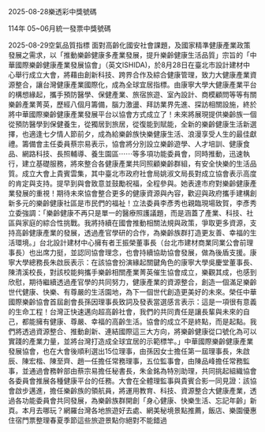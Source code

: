 
2025-08-28樂透彩中獎號碼

                                
114年 05~06月統一發票中獎號碼
                             
2025-08-29空氣品質指標
                              面對高齡化國安社會課題，及國家精準健康產業政策發展之需求，以「推動樂齡健康多產業發展，提升樂齡健康生活品質」宗旨的「中華國際樂齡健康產業發展協會」（英文ISHIDA)，於8月28日在臺北市設計建材中心舉行成立大會，將藉由創新科技、跨界合作及綜合健康管理，致力大健康產業資源整合，讓台灣健康產業國際化，成為全球宜居指標。由康寧大學大健康產業平台的構想緣起，攜手預防醫學、保健產業、旅宿旅遊、室內設計、商模顧問等等有關樂齡產業菁英，歷經八個月籌備，腦力激盪、拜訪業界先進、探訪相關設施，終於將中華國際樂齡健康產業發展平台以協會方式成立了！未來將展現提供樂齡族一個從預防醫學到保健養生，從獨居到旅居，從復能到賦能，全新的樂齡健康生活新選擇，也適逢七夕情人節前夕，成為給樂齡族快樂健康生活、浪漫享受人生的最佳獻禮。籌備會主任委員蔡宗易表示，協會將分別設立樂齡遊學、人才培訓、健康食品、網路科技、長照輔導、養生園區⋯⋯等多項功能委員會，同時推動，迅速執行，建立基礎服務，將來整合各健康產業共同照顧樂齡群組，有安全快樂的生活品質。成立大會上貴賓雲集，其中臺北市政府社會局姚淑文局長對成立協會表示高度的肯定與支持。提早到與會致意並鼓勵祝福，全程參與。她表達市府對樂齡健康產業發展的重視！期待未來協會整合更多的健康資源與內容，歡迎與政府攜手建構創新多元的樂齡健康社區是市民們的福祉！立法委員李彥秀也親臨現場致賀，李彥秀立委強調：「樂齡健康不再只是單一的醫療照護議題，而是涵蓋了產業、科技、社區與家庭的綜合性挑戰。我將持續在國會推動相關法規與政策，爭取更多資源，支持高齡健康產業的發展，透過產官學研的合作，為樂齡族群打造更友善、幸福的生活環境。」台北設計建材中心擁有者王振榮董事長（台北市建材商業同業公會前理事長）也出席力挺，並認同協會理念，也會持續協助協會發展，做為後盾支援。康寧大學總務長朱啟辰表示：在該協會扮演緣起關鍵角色的康寧大學吳慶堂董事長、陳清溪校長，對該校能夠攜手樂齡相關產業菁英催生協會成立，樂觀其成，也感到欣慰，期待繼續透過產官學的共同努力，健康產業的資源整合，創造一個滿足樂齡世代健康、快樂、有尊嚴的生活園地，為下一個世代創造更美好的未來。榮任中華國際樂齡協會首屆創會長孫因理事長致詞及發表當選感言表示：這是一項很有意義的生命工程！台灣正快速邁向超高齡社會，我們的共同責任是讓長輩與未來的自己，都能擁有健康、尊嚴、幸福的高齡生活。協會的成立不是終點，而是起點。我們將透過資源整合、推動創新、連結國際這三大方向，將樂齡健康從口號化為可以實踐的產業力量，並將台灣打造成全球宜居的示範標竿。」中華國際樂齡健康產業發展協會，也在大會後順利選出15位理事，由孫因女士擔任第一屆理事長，朱啟辰、陳宏楷、陳至齊、趙一任擔任常務理事，五位監事會，由陳品峰擔任常務監事，並通過會務幹部由蔡宗易擔任秘書長，朱金銘為特別助理，共同挑起組織協會各委員會推展各種健康平台的任務。大會在全體理監事與貴賓合影一同見證：該協會啟步邁進，擔任樂齡族的領航員，將運用教育、科技、資源整合大健康產業，透過各功能委員會共同發展，為樂齡族群開創「身心健康、快樂生活、忘記年齡」新頁。本月去哪玩？網羅台灣各地旅遊好去處、網美秘境景點推薦，飯店、樂園優惠住宿門票整理春夏季節這些旅遊景點你絕對不能錯過